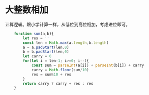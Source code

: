<!--
 * @Author: jiangmengxia jiangmengxia@qq.com
 * @Date: 2024-08-25 18:39:16
 * @LastEditors: jiangmengxia jiangmengxia@qq.com
 * @LastEditTime: 2024-08-25 18:45:08
 * @FilePath: /jiangmengxia.github.io/iterview-highlights/bigInt.md
 * @Description: Description
-->
# 大整数相加

计算逻辑。跟小学计算一样，从低位到高位相加，考虑进位即可。

```js
    function sum(a,b){
        let res = ''
        const len = Math.max(a.length,b.length)
        a = a.padStart(len,0)
        b = b.padStart(len,0)
        let carry = 0
        for(let i = len-1; i>=0; i--){
            const sum = parseInt(a[i]) + parseInt(b[i]) + carry
            carry = Math.floor(sum/10)
            res = sum%10 + res
        }
        return carry ? carry + res : res
    }
```